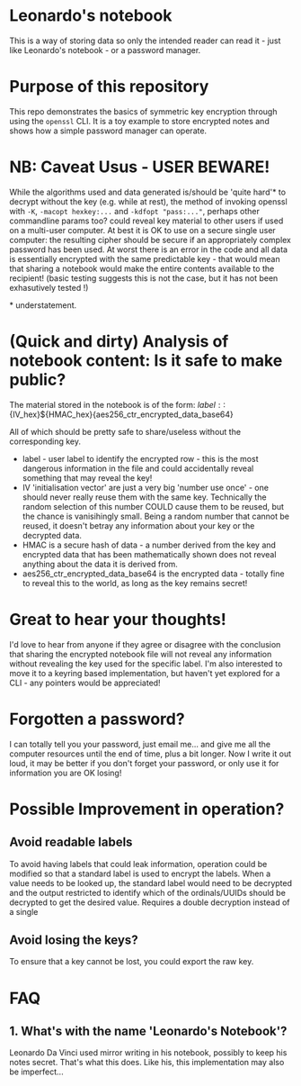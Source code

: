 # Leonardo's notebook
This is a way of storing data so only the intended reader can read it - just like Leonardo's notebook - or a password manager.

# Purpose of this repository
This repo demonstrates the basics of symmetric key encryption through using the `openssl` CLI.
It is a toy example to store encrypted notes and shows how a simple password manager can operate.

# NB: Caveat Usus - USER BEWARE!
While the algorithms used and data generated is/should be 'quite hard'\* to decrypt without the key (e.g. while at rest), the method of invoking openssl with `-K`, `-macopt hexkey:...` and `-kdfopt "pass:..."`, perhaps other commandline params too? could reveal key material to other users if used on a multi-user computer.
At best it is OK to use on a secure single user computer: the resulting cipher should be secure if an appropriately complex password has been used.
At worst there is an error in the code and all data is essentially encrypted with the same predictable key - that would mean that sharing a notebook would make the entire contents available to the recipient! (basic testing suggests this is not the case, but it has not been exhasutively tested !)

\* understatement.

# (Quick and dirty) Analysis of notebook content: Is it safe to make public?

The material stored in the notebook is of the form:
    ${label}::${IV_hex}${HMAC_hex}{aes256_ctr_encrypted_data_base64}

All of which should be pretty safe to share/useless without the corresponding key.

* label - user label to identify the encrypted row - this is the most dangerous information in the file and could accidentally reveal something that may reveal the key!
* IV 'initialisation vector' are just a very big 'number use once' - one should never really reuse them with the same key.  Technically the random selection of this number COULD cause them to be reused, but the chance is vanisihingly small.  Being a random number that cannot be reused, it doesn't betray any information about your key or the decrypted data.
* HMAC is a secure hash of data - a number derived from the key and encrypted data that has been mathematically shown does not reveal anything about the data it is derived from.
* aes256_ctr_encrypted_data_base64 is the encrypted data - totally fine to reveal this to the world, as long as the key remains secret!




# Great to hear your thoughts!
I'd love to hear from anyone if they agree or disagree with the conclusion that sharing the encrypted notebook file will not reveal any information without revealing the key used for the specific label.
I'm also interested to move it to a keyring based implementation, but haven't yet explored for a CLI - any pointers would be appreciated!



# Forgotten a password?
I can totally tell you your password, just email me... and give me all the computer resources until the end of time, plus a bit longer.  Now I write it out loud, it may be better if you don't forget your password, or only use it for information you are OK losing!


# Possible Improvement in operation?
## Avoid readable labels
To avoid having labels that could leak information, operation could be modified so that a standard label is used to encrypt the labels.  When a value needs to be looked up, the standard label would need to be decrypted and the output restricted to identify which of the ordinals/UUIDs should be decrypted to get the desired value.  Requires a double decryption instead of a single

## Avoid losing the keys?
To ensure that a key cannot be lost, you could export the raw key.


# FAQ

## 1. What's with the name 'Leonardo's Notebook'?
Leonardo Da Vinci used mirror writing in his notebook, possibly to keep his notes secret.  That's what this does.  Like his, this implementation may also be imperfect...

